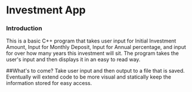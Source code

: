 # Investment App
### Introduction
This is a basic C++ program that takes user input for Initial Investment Amount, Input for Monthly Deposit, Input for Annual percentage, and input for over how many years this investment will sit.
The program takes the user's input and then displays it in an easy to read way.


##What's to come?
Take user input and then output to a file that is saved. Eventually will extend code to be more visual and statically keep the information stored for easy access. 
